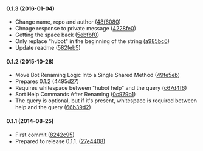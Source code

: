 #### 0.1.3 (2016-01-04)

* Change name, repo and author ([48f6080](https://github.com/lgaticaq/hubot-help-private/commit/48f6080))
* Chnage response to private message ([4228fe0](https://github.com/lgaticaq/hubot-help-private/commit/4228fe0))
* Getting the space back ([5ebfbf0](https://github.com/lgaticaq/hubot-help-private/commit/5ebfbf0))
* Only replace "hubot" in the beginning of the string ([a985bc6](https://github.com/lgaticaq/hubot-help-private/commit/a985bc6))
* Update readme ([582feb5](https://github.com/lgaticaq/hubot-help-private/commit/582feb5))

#### 0.1.2 (2015-10-28)

* Move Bot Renaming Logic Into a Single Shared Method ([49fe5eb](https://github.com/lgaticaq/hubot-help-private/commit/49fe5eb))
* Prepares 0.1.2 ([4495d27](https://github.com/lgaticaq/hubot-help-private/commit/4495d27))
* Requires whitespace between "hubot help" and the query ([c67d4f6](https://github.com/lgaticaq/hubot-help-private/commit/c67d4f6))
* Sort Help Commands After Renaming ([0c979b1](https://github.com/lgaticaq/hubot-help-private/commit/0c979b1))
* The query is optional, but if it's present, whitespace is required between help and the query ([66b39d2](https://github.com/lgaticaq/hubot-help-private/commit/66b39d2))

#### 0.1.1 (2014-08-25)

* First commit ([8242c95](https://github.com/lgaticaq/hubot-help-private/commit/8242c95))
* Prepared to release 0.1.1. ([27e4408](https://github.com/lgaticaq/hubot-help-private/commit/27e4408))
